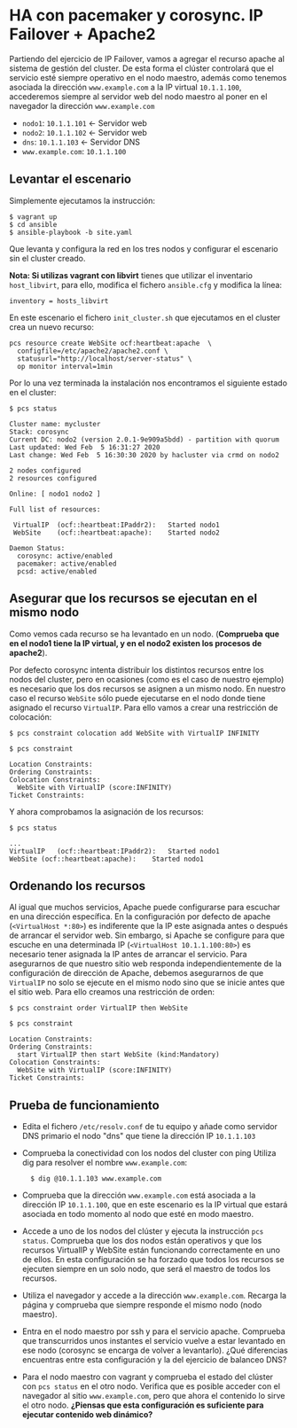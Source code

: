 # HA con pacemaker y corosync. IP Failover + Apache2

Partiendo del ejercicio de IP Failover, vamos a agregar el recurso apache al sistema de gestión del cluster. De esta forma el clúster controlará que el servicio esté siempre operativo en el nodo maestro, además como tenemos asociada la dirección `www.example.com` a la IP virtual `10.1.1.100`, accederemos siempre al servidor web del nodo maestro al poner en el navegador la dirección `www.example.com`

* `nodo1`: `10.1.1.101` <- Servidor web
* `nodo2`: `10.1.1.102` <- Servidor web
* `dns`: `10.1.1.103` <- Servidor DNS
* `www.example.com`: `10.1.1.100`

## Levantar el escenario

Simplemente ejecutamos la instrucción:

    $ vagrant up
    $ cd ansible
    $ ansible-playbook -b site.yaml

Que levanta y configura la red en los tres nodos y configurar el escenario sin el cluster creado. 

**Nota: Si utilizas vagrant con libvirt** tienes que utilizar el inventario `host_libvirt`, para ello, modifica el fichero `ansible.cfg` y modifica la línea:

    inventory = hosts_libvirt

En este escenario el fichero `init_cluster.sh` que ejecutamos en el cluster crea un nuevo recurso:

    pcs resource create WebSite ocf:heartbeat:apache  \
      configfile=/etc/apache2/apache2.conf \
      statusurl="http://localhost/server-status" \
      op monitor interval=1min

Por lo una vez terminada la instalación nos encontramos el siguiente estado en el cluster:

    $ pcs status

    Cluster name: mycluster
    Stack: corosync
    Current DC: nodo2 (version 2.0.1-9e909a5bdd) - partition with quorum
    Last updated: Wed Feb  5 16:31:27 2020
    Last change: Wed Feb  5 16:30:30 2020 by hacluster via crmd on nodo2

    2 nodes configured
    2 resources configured

    Online: [ nodo1 nodo2 ]

    Full list of resources:

     VirtualIP	(ocf::heartbeat:IPaddr2):	Started nodo1
     WebSite	(ocf::heartbeat:apache):	Started nodo2

    Daemon Status:
      corosync: active/enabled
      pacemaker: active/enabled
      pcsd: active/enabled


## Asegurar que los recursos se ejecutan en el mismo nodo

Como vemos cada recurso se ha levantado en un nodo. (**Comprueba que en el nodo1 tiene la IP virtual, y en el nodo2 existen los procesos de apache2**).

Por defecto corosync intenta distribuir los distintos recursos entre los nodos del cluster, pero en ocasiones (como es el caso de nuestro ejemplo) es necesario que los dos recursos se asignen a un mismo nodo. En nuestro caso el recurso `WebSite` sólo puede ejecutarse en el nodo donde tiene asignado el recurso `VirtualIP`. Para ello vamos a crear una restricción de colocación:

    $ pcs constraint colocation add WebSite with VirtualIP INFINITY

    $ pcs constraint 
    
    Location Constraints:
    Ordering Constraints:
    Colocation Constraints:
      WebSite with VirtualIP (score:INFINITY)
    Ticket Constraints:

Y ahora comprobamos la asignación de los recursos:

    $ pcs status

    ...
    VirtualIP	(ocf::heartbeat:IPaddr2):	Started nodo1
    WebSite	(ocf::heartbeat:apache):	Started nodo1

## Ordenando los recursos

Al igual que muchos servicios, Apache puede configurarse para escuchar en una dirección específica. En la configuración por defecto de apache (`<VirtualHost *:80>`) es indiferente que la IP este asignada antes o después de arrancar el servidor web. Sin embargo, si Apache se configure para que escuche en una determinada IP (`<VirtualHost 10.1.1.100:80>`) es necesario tener asignada la IP antes de arrancar el servicio.
Para asegurarnos de que nuestro sitio web responda independientemente de la configuración de dirección de Apache, debemos asegurarnos de que `VirtualIP` no solo se ejecute en el mismo nodo sino que se inicie antes que el sitio web. Para ello creamos una restricción de orden:

    $ pcs constraint order VirtualIP then WebSite

    $ pcs constraint 
    
    Location Constraints:
    Ordering Constraints:
      start VirtualIP then start WebSite (kind:Mandatory)
    Colocation Constraints:
      WebSite with VirtualIP (score:INFINITY)
    Ticket Constraints:

## Prueba de funcionamiento

* Edita el fichero `/etc/resolv.conf` de tu equipo y añade como servidor DNS primario el nodo "dns" que tiene la dirección IP `10.1.1.103`
* Comprueba la conectividad con los nodos del cluster con ping Utiliza dig para resolver el nombre `www.example.com`:

        $ dig @10.1.1.103 www.example.com

* Comprueba que la dirección `www.example.com` está asociada a la dirección IP `10.1.1.100`, que en este escenario es la IP virtual que estará asociada en todo momento al nodo que esté en modo maestro.
* Accede a uno de los nodos del clúster y ejecuta la instrucción `pcs status`. Comprueba que los dos nodos están operativos y que los recursos VirtualIP y WebSite están funcionando correctamente en uno de ellos. En esta configuración se ha forzado que todos los recursos se ejecuten siempre en un solo nodo, que será el maestro de todos los recursos.
* Utiliza el navegador y accede a la dirección `www.example.com`. Recarga la página y comprueba que siempre responde el mismo nodo (nodo maestro).
* Entra en el nodo maestro por ssh y para el servicio apache. Comprueba que transcurridos unos instantes el servicio vuelve a estar levantado en ese nodo (corosync se encarga de volver a levantarlo). ¿Qué diferencias encuentras entre esta configuración y la del ejercicio de balanceo DNS?
* Para el nodo maestro con vagrant y comprueba el estado del clúster con `pcs status` en el otro nodo. Verifica que es posible acceder con el navegador al sitio `www.example.com`, pero que ahora el contenido lo sirve el otro nodo. **¿Piensas que esta configuración es suficiente para ejecutar contenido web dinámico?**